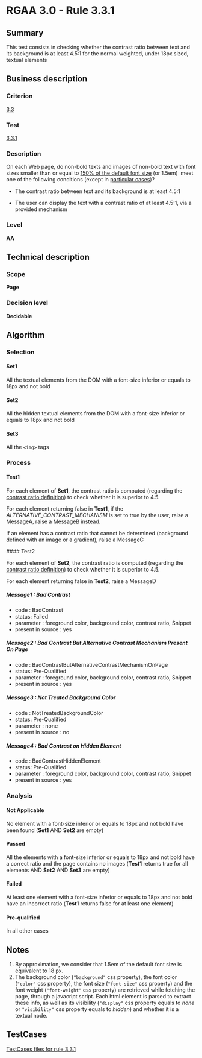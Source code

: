 # RGAA 3.0 -  Rule 3.3.1

## Summary

This test consists in checking whether the contrast ratio between text
and its background is at least 4.5:1 for the normal weighted, under 18px sized, textual elements

## Business description

### Criterion

[3.3](http://disic.github.io/rgaa_referentiel_en/RGAA3.0_Criteria_English_version_v1.html#crit-3-3)

### Test

[3.3.1](http://disic.github.io/rgaa_referentiel_en/RGAA3.0_Criteria_English_version_v1.html#test-3-3-1)

### Description
On each Web page, do
    non-bold texts and images of non-bold text with font sizes&nbsp;smaller than or equal&nbsp;to <a href="http://disic.github.io/rgaa_referentiel_en/RGAA3.0_Glossary_English_version_v1.html#mFontSize">150% of
  the default font size</a> (or 1.5em)&nbsp; meet one of the
    following conditions (except
    in <a title="Particular cases for criterion 3.3" href="http://disic.github.io/rgaa_referentiel_en/RGAA3.0_Particular_cases_English_version_v1.html#cpCrit3-">particular cases</a>)?
    <ul><li> The contrast ratio between text and its
   background is at least 4.5:1</li>
  <li>The user can display the text with
   a contrast ratio of at least 4.5:1, via a provided mechanism</li>
    </ul> 


### Level

**AA**

## Technical description

### Scope

**Page**

### Decision level

**Decidable**

## Algorithm

### Selection

#### Set1

All the textual elements from the DOM with a font-size inferior or
equals to 18px and not bold

#### Set2

All the hidden textual elements from the DOM with a font-size inferior
or equals to 18px and not bold

#### Set3

All the `<img>` tags

### Process

#### Test1

For each element of **Set1**, the contrast ratio is computed (regarding the
[contrast ratio
definition](http://www.w3.org/TR/WCAG20/#contrast-ratiodef)) to check
whether it is superior to 4.5.

For each element returning false in **Test1**, if the
*ALTERNATIVE_CONTRAST_MECHANISM* is set to true by the user, raise a
MessageA, raise a MessageB instead.

If an element has a contrast ratio that cannot be determined (background
defined with an image or a gradient), raise a MessageC

#### Test2

For each element of **Set2**, the contrast ratio is computed (regarding the
[contrast ratio
definition](http://www.w3.org/TR/WCAG20/#contrast-ratiodef)) to check
whether it is superior to 4.5.

For each element returning false in **Test2**, raise a MessageD

##### Message1 : Bad Contrast

-   code : BadContrast
-   status: Failed
-   parameter : foreground color, background color, contrast ratio, Snippet
-   present in source : yes

##### Message2 : Bad Contrast But Alternative Contrast Mechanism Present On Page

-   code : BadContrastButAlternativeContrastMechanismOnPage
-   status: Pre-Qualified
-   parameter : foreground color, background color, contrast ratio, Snippet
-   present in source : yes

##### Message3 : Not Treated Background Color

-   code : NotTreatedBackgroundColor
-   status: Pre-Qualified
-   parameter : none
-   present in source : no

##### Message4 : Bad Contrast on Hidden Element

-   code : BadContrastHiddenElement
-   status: Pre-Qualified
-   parameter : foreground color, background color, contrast ratio, Snippet
-   present in source : yes

### Analysis

#### Not Applicable

No element with a font-size inferior or equals to 18px and not bold have been found (**Set1** AND **Set2** are empty)

#### Passed

All the elements with a font-size inferior or equals to 18px and not bold have a correct ratio and the page contains no images (**Test1** returns true for all elements AND **Set2** AND **Set3** are empty)

#### Failed

At least one element with a font-size inferior or equals to 18px and not bold have an incorrect ratio (**Test1** returns false for at least one element)

#### Pre-qualified

In all other cases

## Notes

1.  By approximation, we consider that 1.5em of the default font size is
    equivalent to 18 px.
2.  The background color (`"background"` css property), the font color
    (`"color"` css property), the font size (`"font-size"` css property) and
    the font weight (`"font-weight"` css property) are retrieved while
    fetching the page, through a javacript script. Each html element
    is parsed to extract these info, as well as its
    visibility (`"display"` css property equals to *none* or `"visibility"`
    css property equals to *hidden*) and whether it is a textual node.




##  TestCases 

[TestCases files for rule 3.3.1](https://github.com/Asqatasun/Asqatasun/tree/master/rules/rules-rgaa3.0/src/test/resources/testcases/rgaa30/Rgaa30Rule030301/) 



